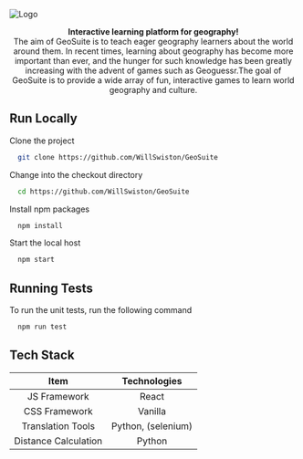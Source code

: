 ![Logo](public/GeoSuiteLogo.png)

<p align="center">
  <b>Interactive learning platform for geography!</b><br>
  The aim of GeoSuite is to teach eager geography learners about the world around them. In recent times, learning about geography has become more important than ever, and the hunger for such knowledge has been greatly increasing with the advent of games such as Geoguessr.The goal of GeoSuite is to provide a wide array of fun, interactive games to learn world geography and culture.
</p>

## Run Locally

Clone the project

```bash
  git clone https://github.com/WillSwiston/GeoSuite
```

Change into the checkout directory

```bash
  cd https://github.com/WillSwiston/GeoSuite
```

Install npm packages

```bash
  npm install
```

Start the local host

```bash
  npm start
```

## Running Tests

To run the unit tests, run the following command

```bash
  npm run test
```

## Tech Stack

| Item | Technologies |
|:---:|:---:|
| JS Framework | React |
| CSS Framework | Vanilla |
| Translation Tools | Python, (selenium) |
| Distance Calculation | Python |

